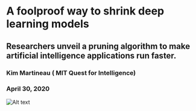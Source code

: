 # A foolproof way to shrink deep learning models
## Researchers unveil a pruning algorithm to make artificial intelligence applications run faster.
### Kim Martineau ( MIT Quest for Intelligence)
### April 30, 2020


![Alt text](/home/amy/DL/DL_project/img1.png)
 
